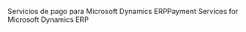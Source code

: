 <span data-ttu-id="c649d-101">Servicios de pago para Microsoft Dynamics ERP</span><span class="sxs-lookup"><span data-stu-id="c649d-101">Payment Services for Microsoft Dynamics ERP</span></span>